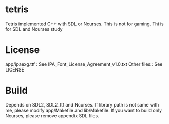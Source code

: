 tetris
======

Tetris implemented C++ with SDL or Ncurses.
This is not for gaming. Thi is for SDL and Ncurses study


License
=======
app/ipaexg.ttf : See IPA_Font_License_Agreement_v1.0.txt
Other files    : See LICENSE


Build
=====
Depends on SDL2, SDL2_ttf and Ncurses.
If library path is not same with me, please modify app/Makefile and
lib/Makefile.
If you want to build only Ncurses, please remove appendix SDL files.

